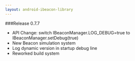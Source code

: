 ```yaml
---
layout: android-ibeacon-library
---
```



###Release 0.7.7

* API Change: switch IBeaconManager.LOG_DEBUG=true to IBeaconManager.setDebug(true)
* New Beacon simulation system
* Log dynamic version in startup debug line
* Reworked build system
